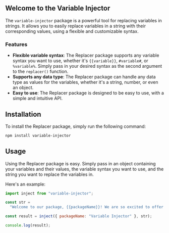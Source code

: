 ## Welcome to the Variable Injector

The `variable-injector` package is a powerful tool for replacing variables in strings. It allows you to easily replace variables in a string with their corresponding values, using a flexible and customizable syntax.

### Features

- **Flexible variable syntax**: The Replacer package supports any variable syntax you want to use, whether it's `{{variable}}`, `#variable#`, or `%variable%`. Simply pass in your desired syntax as the second argument to the `replacer()` function.
- **Supports any data type**: The Replacer package can handle any data type as values for the variables, whether it's a string, number, or even an object.
- **Easy to use**: The Replacer package is designed to be easy to use, with a simple and intuitive API.

## Installation

To install the Replacer package, simply run the following command:

```bash
npm install variable-injector
```

## Usage

Using the Replacer package is easy. Simply pass in an object containing your variables and their values, the variable syntax you want to use, and the string you want to replace the variables in.

Here's an example:

```js
import inject from "variable-injector";

const str =
  "Welcome to our package, {{packageName}}! We are so excited to offer you a powerful tool for replacing variables in strings. With {{packageName}}, you can easily replace variables in your strings with any values you desire. Whether you are looking to personalize a message or update data in a template, {{packageName}} has got you covered. Give it a try and see the difference it can make in your projects.";

const result = inject({ packageName: "Variable Injector" }, str);

console.log(result);
```
